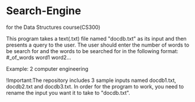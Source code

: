 # Search-Engine
for the Data Structures course(CS300)

This program takes a text(.txt) file named "docdb.txt" as its input and then presents a query to the user.
The user should enter the number of words to be search for and the words to be searched for in the following format:
#_of_words word1 word2...


Example:
2 computer engineering

!Important:The repository includes 3 sample inputs named docdb1.txt, docdb2.txt and docdb3.txt. In order for the program to work, you need to rename the input you want it to take to "docdb.txt".
